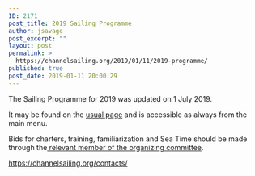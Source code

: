 ```yaml
---
ID: 2171
post_title: 2019 Sailing Programme
author: jsavage
post_excerpt: ""
layout: post
permalink: >
  https://channelsailing.org/2019/01/11/2019-programme/
published: true
post_date: 2019-01-11 20:00:29
---
```

The Sailing Programme for 2019 was updated on 1 July 2019.

It may be found on the <a href="https://channelsailing.org/sailing-opportunities/" target="_blank" rel="noopener noreferrer">usual page</a> and is accessible as always from the main menu.

Bids for charters, training, familiarization and Sea Time should be made through the<a href="https://channelsailing.org/contacts/"> relevant member of the organizing committee</a>.

https://channelsailing.org/contacts/